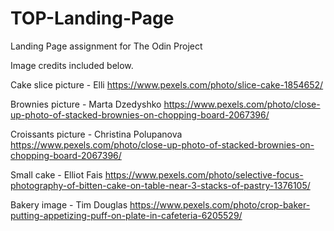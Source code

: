 # TOP-Landing-Page
Landing Page assignment for The Odin Project


Image credits included below. 

Cake slice picture - Elli
https://www.pexels.com/photo/slice-cake-1854652/

Brownies picture - Marta Dzedyshko
https://www.pexels.com/photo/close-up-photo-of-stacked-brownies-on-chopping-board-2067396/

Croissants picture - Christina Polupanova
https://www.pexels.com/photo/close-up-photo-of-stacked-brownies-on-chopping-board-2067396/

Small cake - Elliot Fais
https://www.pexels.com/photo/selective-focus-photography-of-bitten-cake-on-table-near-3-stacks-of-pastry-1376105/

Bakery image - Tim Douglas
https://www.pexels.com/photo/crop-baker-putting-appetizing-puff-on-plate-in-cafeteria-6205529/
